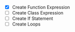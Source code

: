 - [x] Create Function Expression
- [ ] Create Class Expression
- [ ] Create If Statement
- [ ] Create Loops
